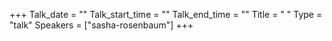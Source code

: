 +++
Talk_date = ""
Talk_start_time = ""
Talk_end_time = ""
Title = " "
Type = "talk"
Speakers = ["sasha-rosenbaum"]
+++
